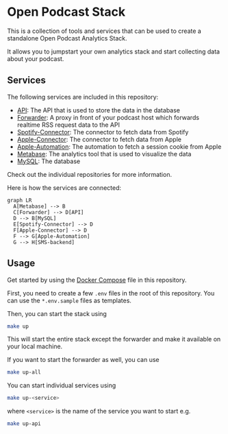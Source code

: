 # Open Podcast Stack

This is a collection of tools and services that can be used to create a
standalone Open Podcast Analytics Stack.

It allows you to jumpstart your own analytics stack and start collecting
data about your podcast.

## Services

The following services are included in this repository:

- [API]: The API that is used to store the data in the database
- [Forwarder]: A proxy in front of your podcast host which forwards realtime RSS request data to the API
- [Spotify-Connector]: The connector to fetch data from Spotify
- [Apple-Connector]: The connector to fetch data from Apple
- [Apple-Automation]: The automation to fetch a session cookie from Apple
- [Metabase]: The analytics tool that is used to visualize the data
- [MySQL]: The database

Check out the individual repositories for more information.

Here is how the services are connected:

```mermaid
graph LR
  A[Metabase] --> B
  C[Forwarder] --> D[API]
  D --> B[MySQL]
  E[Spotify-Connector] --> D
  F[Apple-Connector] --> D
  F --> G[Apple-Automation]
  G --> H[SMS-backend]
```

## Usage

Get started by using the [Docker Compose](https://docs.docker.com/compose/) file
in this repository.

First, you need to create a few `.env` files in the root of this repository. You can
use the `*.env.sample` files as templates.

Then, you can start the stack using

```bash
make up
```

This will start the entire stack except the forwarder and make it available on
your local machine.

If you want to start the forwarder as well, you can use

```bash
make up-all
```

You can start individual services using

```bash
make up-<service>
```

where `<service>` is the name of the service you want to start e.g.

```bash
make up-api
```

[api]: https://github.com/openpodcast/api
[forwarder]: https://github.com/openpodcast/forwarder
[spotify-connector]: https://github.com/openpodcast/spotify-connector
[apple-connector]: https://github.com/openpodcast/apple-connector
[metabase]: https://github.com/metabase/metabase
[mysql]: https://hub.docker.com/_/mysql
[apple-automation]: https://github.com/openpodcast/apple-automation
